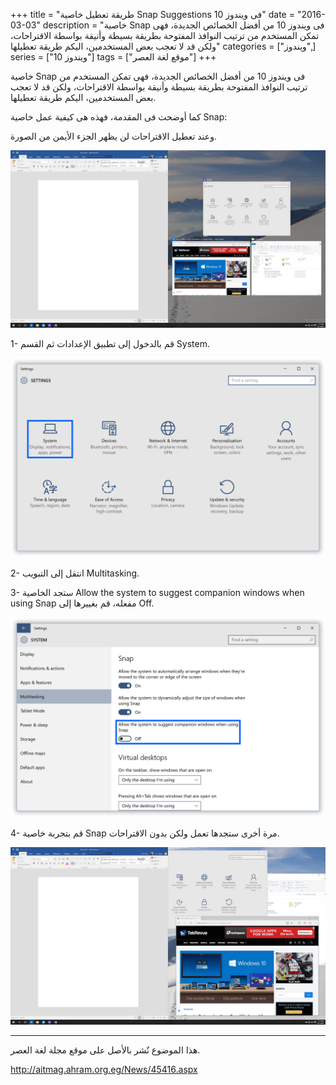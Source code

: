 +++
title = "طريقة تعطيل خاصية Snap Suggestions فى ويندوز 10"
date = "2016-03-03"
description = "خاصية Snap فى ويندوز 10 من أفضل الخصائص الجديدة، فهى تمكن المستخدم من ترتيب النوافذ المفتوحة بطريقة بسيطة وأنيقة بواسطة الاقتراحات، ولكن قد لا تعجب بعض المستخدمين، اليكم طريقة تعطيلها"
categories = ["ويندوز",]
series = ["ويندوز 10"]
tags = ["موقع لغة العصر"]
+++

خاصية Snap فى ويندوز 10 من أفضل الخصائص الجديدة، فهى تمكن المستخدم من ترتيب النوافذ المفتوحة بطريقة بسيطة وأنيقة بواسطة الاقتراحات، ولكن قد لا تعجب بعض المستخدمين، اليكم طريقة تعطيلها.

كما أوضحت فى المقدمة، فهذه هى كيفية عمل خاصية Snap:

وعند تعطيل الاقتراحات لن يظهر الجزء الأيمن من الصورة.

![Snap](images/2016-635925272437794433-779.jpg)

1- قم بالدخول إلى تطبيق الإعدادات ثم القسم System.

![1](images/2016-635925272607523521-752.png)

2- انتقل إلى التبويب Multitasking.

3- ستجد الخاصية Allow the system to suggest companion windows when using Snap مفعله، قم بغييرها إلى Off.

![2](images/2016-635925272787236673-723.png)

4- قم بتجربة خاصية Snap مرة أخرى ستجدها تعمل ولكن بدون الاقتراحات.

![3](images/2016-635925273425748766-574.jpg)

---
هذا الموضوع نٌشر باﻷصل على موقع مجلة لغة العصر.

http://aitmag.ahram.org.eg/News/45416.aspx